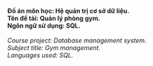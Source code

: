 <b>
  Đồ án môn học: Hệ quản trị cơ sở dữ liệu. <br/>
  Tên đề tài: Quản lý phòng gym. <br/>
  Ngôn ngữ sử dụng: SQL. <br/>
</b>

 <br/>

<i>
  Course project: Database management system. <br/>
  Subject title: Gym management. <br/> 
  Languages used: SQL. <br/>
</i>
